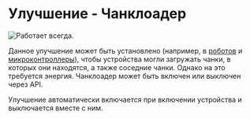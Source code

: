 # Улучшение - Чанклоадер

![Работает всегда.](oredict:oc:chunkloaderUpgrade)

Данное улучшение может быть установлено (например, в [роботов](../block/robot.md) и [микроконтроллеры](../block/microcontroller.md)), чтобы устройства могли загружать чанки, в которых они находятся, а также соседние чанки. Однако на это требуется энергия. Чанклоадер может быть включен или выключен через API.

Улучшение автоматически включается при включении устройства и выключается вместе с ним.
